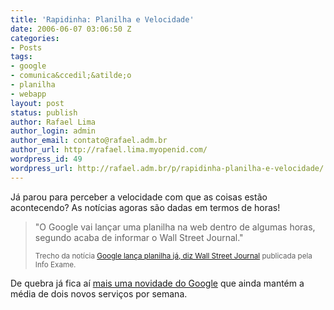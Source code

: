```yaml
---
title: 'Rapidinha: Planilha e Velocidade'
date: 2006-06-07 03:06:50 Z
categories:
- Posts
tags:
- google
- comunica&ccedil;&atilde;o
- planilha
- webapp
layout: post
status: publish
author: Rafael Lima
author_login: admin
author_email: contato@rafael.adm.br
author_url: http://rafael.lima.myopenid.com/
wordpress_id: 49
wordpress_url: http://rafael.adm.br/p/rapidinha-planilha-e-velocidade/
---
```


J&aacute; parou para perceber a velocidade com que as coisas est&atilde;o acontecendo? As not&iacute;cias agoras s&atilde;o dadas em termos de horas!
<blockquote><span class="navegacao">"O Google vai lan&ccedil;ar uma planilha na web dentro de algumas horas, segundo acaba de informar o Wall Street Journal."</span>

<small><span class="navegacao">Trecho da not&iacute;cia </span><a title="Ver a mat&eacute;ria (nova janela)" target="_blank" href="http://info.abril.com.br/aberto/infonews/062006/05062006-21.shl">Google lan&ccedil;a planilha j&aacute;, diz Wall Street Journal</a> publicada pela Info Exame.</small></blockquote>
De quebra j&aacute; fica a&iacute; <a target="_blank" title="Visitar o Google Spreadsheet (nova janela)" href="http://spreadsheets.google.com/">mais uma novidade do Google</a> que ainda mant&eacute;m a m&eacute;dia de dois novos servi&ccedil;os por semana.
<blockquote />
